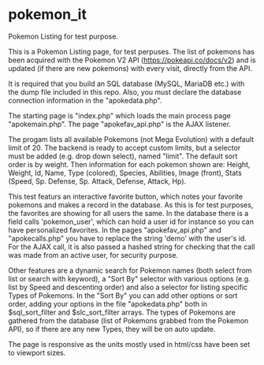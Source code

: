 # pokemon_it
Pokemon Listing for test purpose.

This is a Pokemon Listing page, for test perpuses. The list of pokemons has been acquired with the Pokemon V2 API (https://pokeapi.co/docs/v2)
and is updated (if there are new pokemons) with every visit, directly from the API.

It is required that you build an SQL database (MySQL, MariaDB etc.) with the dump file included in this repo.
Also, you must declare the database connection information in the "apokedata.php".

The starting page is "index.php" which loads the main process page "apokemain.php".
The page "apokefav_api.php" is the AJAX listener.

The progam lists all available Pokemons (not Mega Evolution) with a default limit of 20. The backend is ready to accept custom limits,
but a selector must be added (e.g. drop down select), named "limit". The default sort order is by weight. Then information for each pokemon
shown are: Height, Weight, Id, Name, Type (colored), Species, Abilities, Image (front), Stats (Speed, Sp. Defense, Sp. Attack, Defense, Attack, Hp).

This test featurs an interactive favorite button, which notes your favorite pokemons and makes a record in the database. As this is for test purposes,
the favorites are showing for all users the same. In the database there is a field calls 'pokemon_user', which can hold a user id for instance so you
can have personalized favorites. In the pages "apokefav_api.php" and "apokecalls.php" you have to replace the string 'demo' with the user's id.
For the AJAX call, it is also passed a hashed string for checking that the call was made from an active user, for security purpose.

Other features are a dynamic search for Pokemon names (both select from list or search with keyword), a "Sort By" selector with various options
(e.g. list by Speed and descenting order) and also a selector for listing specific Types of Pokemons.
In the "Sort By" you can add other options or sort order, adding your options in the file "apokedata.php" both in $sql_sort_filter and $slc_sort_filter arrays.
The types of Pokemons are gathered from the database (list of Pokemons grabbed from the Pokemon API), so if there are any new Types, they will be on auto update.

The page is responsive as the units mostly used in html/css have been set to viewport sizes.
